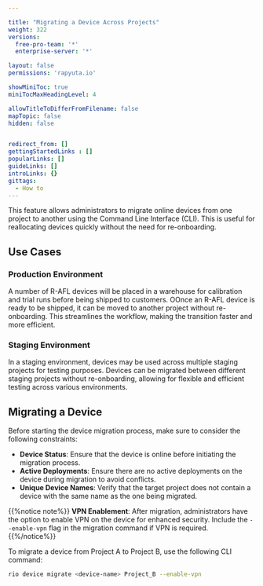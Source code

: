 ```yaml
---

title: "Migrating a Device Across Projects"
weight: 322
versions:
  free-pro-team: '*'
  enterprise-server: '*'

layout: false
permissions: 'rapyuta.io'

showMiniToc: true
miniTocMaxHeadingLevel: 4

allowTitleToDifferFromFilename: false
mapTopic: false
hidden: false


redirect_from: []
gettingStartedLinks : []
popularLinks: []
guideLinks: []
introLinks: {}
gittags:
  - How to
---
```


This feature allows administrators to migrate online devices from one project to another using the Command Line Interface (CLI). This is useful for reallocating devices quickly without the need for re-onboarding.

## Use Cases

### Production Environment

A number of R-AFL devices will be placed in a warehouse for calibration and trial runs before being shipped to customers. OOnce an R-AFL device is ready to be shipped, it can be moved to another project without re-onboarding. This streamlines the workflow, making the transition faster and more efficient.

### Staging Environment

In a staging environment, devices may be used across multiple staging projects for testing purposes. Devices can be migrated between different staging projects without re-onboarding, allowing for flexible and efficient testing across various environments.

## Migrating a Device

Before starting the device migration process, make sure to consider the following constraints:

- **Device Status**: Ensure that the device is online before initiating the migration process.
- **Active Deployments**: Ensure there are no active deployments on the device during migration to avoid conflicts.
- **Unique Device Names**: Verify that the target project does not contain a device with the same name as the one being migrated.

{{%notice note%}}
**VPN Enablement**: After migration, administrators have the option to enable VPN on the device for enhanced security. Include the `--enable-vpn` flag in the migration command if VPN is required.
{{%/notice%}}

To migrate a device from Project A to Project B, use the following CLI command:

```bash
rio device migrate <device-name> Project_B --enable-vpn
```


